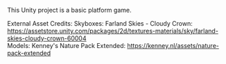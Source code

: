 This Unity project is a basic platform game.

External Asset Credits:
Skyboxes: Farland Skies - Cloudy Crown: https://assetstore.unity.com/packages/2d/textures-materials/sky/farland-skies-cloudy-crown-60004  
Models: Kenney's Nature Pack Extended: https://kenney.nl/assets/nature-pack-extended
